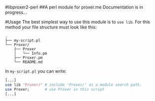 #libproxer2-perl
##A perl module for proxer.me 
Documentation is in progress...

#Usage
The best simplest way to use this module is to `use lib`.
For this method your file structure must look like this:

```
.
├── my-script.pl
└── Proxer/
    ├── Proxer
    │   └── Info.pm
    ├── Proxer.pm
    └── README.md
```

In `my-script.pl` you can write:
```Perl
[...]
use lib 'Proxer/' # include 'Proxer/' as a module search path.
use Proxer;       # use Proxer in this script
[...]
```
